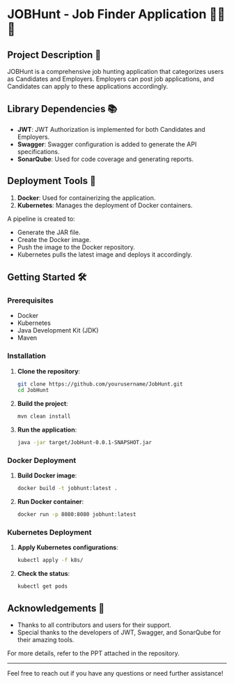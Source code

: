 # JOBHunt - Job Finder Application 🕵️‍♂️💼

## Project Description 📄
JOBHunt is a comprehensive job hunting application that categorizes users as Candidates and Employers. Employers can post job applications, and Candidates can apply to these applications accordingly.

## Library Dependencies 📚
- **JWT**: JWT Authorization is implemented for both Candidates and Employers.
- **Swagger**: Swagger configuration is added to generate the API specifications.
- **SonarQube**: Used for code coverage and generating reports.

## Deployment Tools 🚀
1. **Docker**: Used for containerizing the application.
2. **Kubernetes**: Manages the deployment of Docker containers.

A pipeline is created to:
- Generate the JAR file.
- Create the Docker image.
- Push the image to the Docker repository.
- Kubernetes pulls the latest image and deploys it accordingly.

## Getting Started 🛠️
### Prerequisites
- Docker
- Kubernetes
- Java Development Kit (JDK)
- Maven

### Installation
1. **Clone the repository**:
    ```bash
    git clone https://github.com/yourusername/JobHunt.git
    cd JobHunt
    ```

2. **Build the project**:
    ```bash
    mvn clean install
    ```

3. **Run the application**:
    ```bash
    java -jar target/JobHunt-0.0.1-SNAPSHOT.jar
    ```

### Docker Deployment
1. **Build Docker image**:
    ```bash
    docker build -t jobhunt:latest .
    ```

2. **Run Docker container**:
    ```bash
    docker run -p 8080:8080 jobhunt:latest
    ```

### Kubernetes Deployment
1. **Apply Kubernetes configurations**:
    ```bash
    kubectl apply -f k8s/
    ```

2. **Check the status**:
    ```bash
    kubectl get pods
    ```


## Acknowledgements 🙏
- Thanks to all contributors and users for their support.
- Special thanks to the developers of JWT, Swagger, and SonarQube for their amazing tools.

For more details, refer to the PPT attached in the repository.

---

Feel free to reach out if you have any questions or need further assistance!
